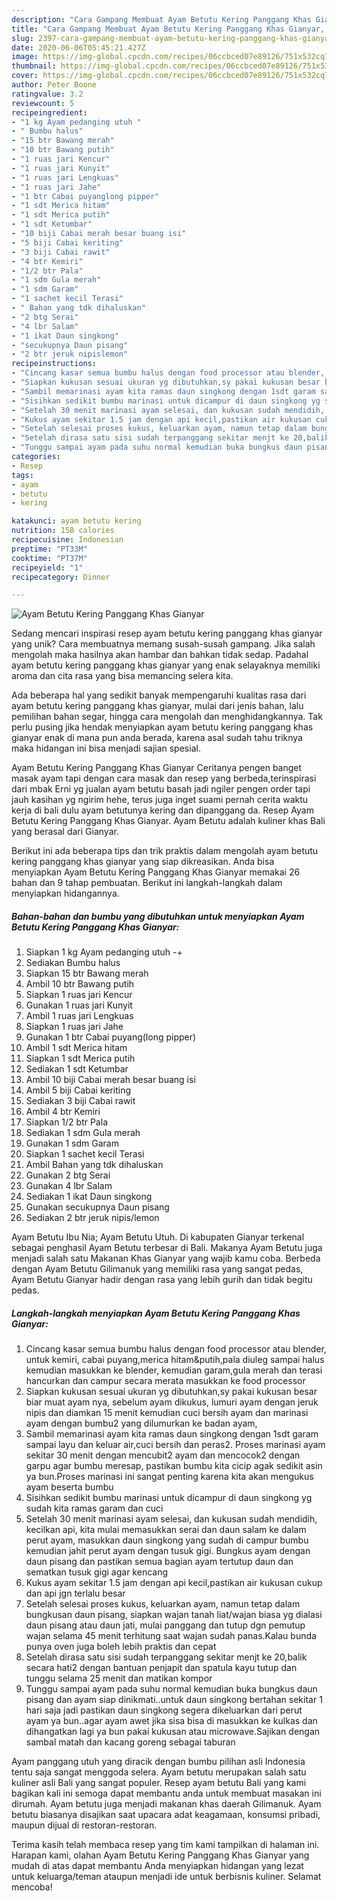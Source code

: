 ```yaml
---
description: "Cara Gampang Membuat Ayam Betutu Kering Panggang Khas Gianyar, Bisa Manjain Lidah"
title: "Cara Gampang Membuat Ayam Betutu Kering Panggang Khas Gianyar, Bisa Manjain Lidah"
slug: 2397-cara-gampang-membuat-ayam-betutu-kering-panggang-khas-gianyar-bisa-manjain-lidah
date: 2020-06-06T05:45:21.427Z
image: https://img-global.cpcdn.com/recipes/06ccbced07e89126/751x532cq70/ayam-betutu-kering-panggang-khas-gianyar-foto-resep-utama.jpg
thumbnail: https://img-global.cpcdn.com/recipes/06ccbced07e89126/751x532cq70/ayam-betutu-kering-panggang-khas-gianyar-foto-resep-utama.jpg
cover: https://img-global.cpcdn.com/recipes/06ccbced07e89126/751x532cq70/ayam-betutu-kering-panggang-khas-gianyar-foto-resep-utama.jpg
author: Peter Boone
ratingvalue: 3.2
reviewcount: 5
recipeingredient:
- "1 kg Ayam pedanging utuh "
- " Bumbu halus"
- "15 btr Bawang merah"
- "10 btr Bawang putih"
- "1 ruas jari Kencur"
- "1 ruas jari Kunyit"
- "1 ruas jari Lengkuas"
- "1 ruas jari Jahe"
- "1 btr Cabai puyanglong pipper"
- "1 sdt Merica hitam"
- "1 sdt Merica putih"
- "1 sdt Ketumbar"
- "10 biji Cabai merah besar buang isi"
- "5 biji Cabai keriting"
- "3 biji Cabai rawit"
- "4 btr Kemiri"
- "1/2 btr Pala"
- "1 sdm Gula merah"
- "1 sdm Garam"
- "1 sachet kecil Terasi"
- " Bahan yang tdk dihaluskan"
- "2 btg Serai"
- "4 lbr Salam"
- "1 ikat Daun singkong"
- "secukupnya Daun pisang"
- "2 btr jeruk nipislemon"
recipeinstructions:
- "Cincang kasar semua bumbu halus dengan food processor atau blender, untuk kemiri, cabai puyang,merica hitam&amp;putih,pala diuleg sampai halus kemudian masukkan ke blender, kemudian garam,gula merah dan terasi hancurkan dan campur secara merata masukkan ke food processor"
- "Siapkan kukusan sesuai ukuran yg dibutuhkan,sy pakai kukusan besar biar muat ayam nya, sebelum ayam dikukus, lumuri ayam dengan jeruk nipis dan diamkan 15 menit kemudian cuci bersih ayam dan marinasi ayam dengan bumbu2 yang dilumurkan ke badan ayam,"
- "Sambil memarinasi ayam kita ramas daun singkong dengan 1sdt garam sampai layu dan keluar air,cuci bersih dan peras2. Proses marinasi ayam sekitar 30 menit dengan mencubit2 ayam dan mencocok2 dengan garpu agar bumbu meresap, pastikan bumbu kita cicip agak sedikit asin ya bun.Proses marinasi ini sangat penting karena kita akan mengukus ayam beserta bumbu"
- "Sisihkan sedikit bumbu marinasi untuk dicampur di daun singkong yg sudah kita ramas garam dan cuci"
- "Setelah 30 menit marinasi ayam selesai, dan kukusan sudah mendidih, kecilkan api, kita mulai memasukkan serai dan daun salam ke dalam perut ayam, masukkan daun singkong yang sudah di campur bumbu kemudian jahit perut ayam dengan tusuk gigi. Bungkus ayam dengan daun pisang dan pastikan semua bagian ayam tertutup daun dan sematkan tusuk gigi agar kencang"
- "Kukus ayam sekitar 1.5 jam dengan api kecil,pastikan air kukusan cukup dan api jgn terlalu besar"
- "Setelah selesai proses kukus, keluarkan ayam, namun tetap dalam bungkusan daun pisang, siapkan wajan tanah liat/wajan biasa yg dialasi daun pisang atau daun jati, mulai panggang dan tutup dgn pemutup wajan selama 45 menit terhitung saat wajan sudah panas.Kalau bunda punya oven juga boleh lebih praktis dan cepat"
- "Setelah dirasa satu sisi sudah terpanggang sekitar menjt ke 20,balik secara hati2 dengan bantuan penjapit dan spatula kayu tutup dan tunggu selama 25 menit dan matikan kompor"
- "Tunggu sampai ayam pada suhu normal kemudian buka bungkus daun pisang dan ayam siap dinikmati..untuk daun singkong bertahan sekitar 1 hari saja jadi pastikan daun singkong segera dikeluarkan dari perut ayam ya bun..agar ayam awet jika sisa bisa di masukkan ke kulkas dan dihangatkan lagi ya bun pakai kukusan atau microwave.Sajikan dengan sambal matah dan kacang goreng sebagai taburan"
categories:
- Resep
tags:
- ayam
- betutu
- kering

katakunci: ayam betutu kering 
nutrition: 158 calories
recipecuisine: Indonesian
preptime: "PT33M"
cooktime: "PT37M"
recipeyield: "1"
recipecategory: Dinner

---
```



![Ayam Betutu Kering Panggang Khas Gianyar](https://img-global.cpcdn.com/recipes/06ccbced07e89126/751x532cq70/ayam-betutu-kering-panggang-khas-gianyar-foto-resep-utama.jpg)

Sedang mencari inspirasi resep ayam betutu kering panggang khas gianyar yang unik? Cara membuatnya memang susah-susah gampang. Jika salah mengolah maka hasilnya akan hambar dan bahkan tidak sedap. Padahal ayam betutu kering panggang khas gianyar yang enak selayaknya memiliki aroma dan cita rasa yang bisa memancing selera kita.

Ada beberapa hal yang sedikit banyak mempengaruhi kualitas rasa dari ayam betutu kering panggang khas gianyar, mulai dari jenis bahan, lalu pemilihan bahan segar, hingga cara mengolah dan menghidangkannya. Tak perlu pusing jika hendak menyiapkan ayam betutu kering panggang khas gianyar enak di mana pun anda berada, karena asal sudah tahu triknya maka hidangan ini bisa menjadi sajian spesial.

Ayam Betutu Kering Panggang Khas Gianyar Ceritanya pengen banget masak ayam tapi dengan cara masak dan resep yang berbeda,terinspirasi dari mbak Erni yg jualan ayam betutu basah jadi ngiler pengen order tapi jauh kasihan yg ngirim hehe, terus juga inget suami pernah cerita waktu kerja di bali dulu ayam betutunya kering dan dipanggang da. Resep Ayam Betutu Kering Panggang Khas Gianyar. Ayam Betutu adalah kuliner khas Bali yang berasal dari Gianyar.


Berikut ini ada beberapa tips dan trik praktis dalam mengolah ayam betutu kering panggang khas gianyar yang siap dikreasikan. Anda bisa menyiapkan Ayam Betutu Kering Panggang Khas Gianyar memakai 26 bahan dan 9 tahap pembuatan. Berikut ini langkah-langkah dalam menyiapkan hidangannya.

<!--inarticleads1-->

##### Bahan-bahan dan bumbu yang dibutuhkan untuk menyiapkan Ayam Betutu Kering Panggang Khas Gianyar:

1. Siapkan 1 kg Ayam pedanging utuh -+
1. Sediakan  Bumbu halus
1. Siapkan 15 btr Bawang merah
1. Ambil 10 btr Bawang putih
1. Siapkan 1 ruas jari Kencur
1. Gunakan 1 ruas jari Kunyit
1. Ambil 1 ruas jari Lengkuas
1. Siapkan 1 ruas jari Jahe
1. Gunakan 1 btr Cabai puyang(long pipper)
1. Ambil 1 sdt Merica hitam
1. Siapkan 1 sdt Merica putih
1. Sediakan 1 sdt Ketumbar
1. Ambil 10 biji Cabai merah besar buang isi
1. Ambil 5 biji Cabai keriting
1. Sediakan 3 biji Cabai rawit
1. Ambil 4 btr Kemiri
1. Siapkan 1/2 btr Pala
1. Sediakan 1 sdm Gula merah
1. Gunakan 1 sdm Garam
1. Siapkan 1 sachet kecil Terasi
1. Ambil  Bahan yang tdk dihaluskan
1. Gunakan 2 btg Serai
1. Gunakan 4 lbr Salam
1. Sediakan 1 ikat Daun singkong
1. Gunakan secukupnya Daun pisang
1. Sediakan 2 btr jeruk nipis/lemon


Ayam Betutu Ibu Nia; Ayam Betutu Utuh. Di kabupaten Gianyar terkenal sebagai penghasil Ayam Betutu terbesar di Bali. Makanya Ayam Betutu juga menjadi salah satu Makanan Khas Gianyar yang wajib kamu coba. Berbeda dengan Ayam Betutu Gilimanuk yang memiliki rasa yang sangat pedas, Ayam Betutu Gianyar hadir dengan rasa yang lebih gurih dan tidak begitu pedas. 

<!--inarticleads2-->

##### Langkah-langkah menyiapkan Ayam Betutu Kering Panggang Khas Gianyar:

1. Cincang kasar semua bumbu halus dengan food processor atau blender, untuk kemiri, cabai puyang,merica hitam&amp;putih,pala diuleg sampai halus kemudian masukkan ke blender, kemudian garam,gula merah dan terasi hancurkan dan campur secara merata masukkan ke food processor
1. Siapkan kukusan sesuai ukuran yg dibutuhkan,sy pakai kukusan besar biar muat ayam nya, sebelum ayam dikukus, lumuri ayam dengan jeruk nipis dan diamkan 15 menit kemudian cuci bersih ayam dan marinasi ayam dengan bumbu2 yang dilumurkan ke badan ayam,
1. Sambil memarinasi ayam kita ramas daun singkong dengan 1sdt garam sampai layu dan keluar air,cuci bersih dan peras2. Proses marinasi ayam sekitar 30 menit dengan mencubit2 ayam dan mencocok2 dengan garpu agar bumbu meresap, pastikan bumbu kita cicip agak sedikit asin ya bun.Proses marinasi ini sangat penting karena kita akan mengukus ayam beserta bumbu
1. Sisihkan sedikit bumbu marinasi untuk dicampur di daun singkong yg sudah kita ramas garam dan cuci
1. Setelah 30 menit marinasi ayam selesai, dan kukusan sudah mendidih, kecilkan api, kita mulai memasukkan serai dan daun salam ke dalam perut ayam, masukkan daun singkong yang sudah di campur bumbu kemudian jahit perut ayam dengan tusuk gigi. Bungkus ayam dengan daun pisang dan pastikan semua bagian ayam tertutup daun dan sematkan tusuk gigi agar kencang
1. Kukus ayam sekitar 1.5 jam dengan api kecil,pastikan air kukusan cukup dan api jgn terlalu besar
1. Setelah selesai proses kukus, keluarkan ayam, namun tetap dalam bungkusan daun pisang, siapkan wajan tanah liat/wajan biasa yg dialasi daun pisang atau daun jati, mulai panggang dan tutup dgn pemutup wajan selama 45 menit terhitung saat wajan sudah panas.Kalau bunda punya oven juga boleh lebih praktis dan cepat
1. Setelah dirasa satu sisi sudah terpanggang sekitar menjt ke 20,balik secara hati2 dengan bantuan penjapit dan spatula kayu tutup dan tunggu selama 25 menit dan matikan kompor
1. Tunggu sampai ayam pada suhu normal kemudian buka bungkus daun pisang dan ayam siap dinikmati..untuk daun singkong bertahan sekitar 1 hari saja jadi pastikan daun singkong segera dikeluarkan dari perut ayam ya bun..agar ayam awet jika sisa bisa di masukkan ke kulkas dan dihangatkan lagi ya bun pakai kukusan atau microwave.Sajikan dengan sambal matah dan kacang goreng sebagai taburan


Ayam panggang utuh yang diracik dengan bumbu pilihan asli Indonesia tentu saja sangat menggoda selera. Ayam betutu merupakan salah satu kuliner asli Bali yang sangat populer. Resep ayam betutu Bali yang kami bagikan kali ini semoga dapat membantu anda untuk membuat masakan ini dirumah. Ayam betutu juga menjadi makanan khas daerah Gilimanuk. Ayam betutu biasanya disajikan saat upacara adat keagamaan, konsumsi pribadi, maupun dijual di restoran-restoran. 

Terima kasih telah membaca resep yang tim kami tampilkan di halaman ini. Harapan kami, olahan Ayam Betutu Kering Panggang Khas Gianyar yang mudah di atas dapat membantu Anda menyiapkan hidangan yang lezat untuk keluarga/teman ataupun menjadi ide untuk berbisnis kuliner. Selamat mencoba!
